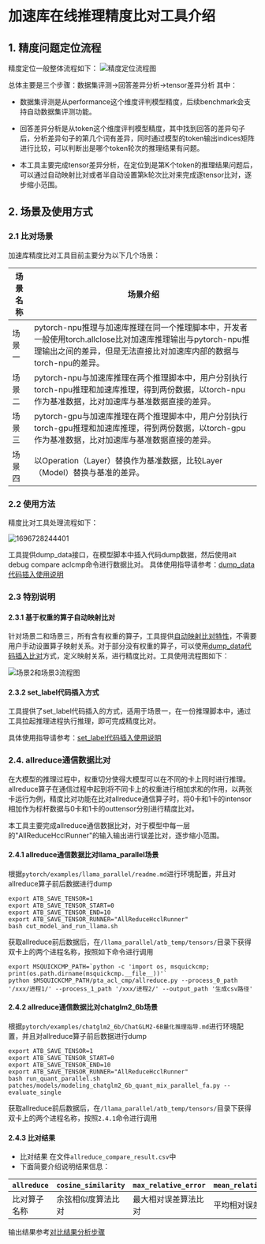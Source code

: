 # 加速库在线推理精度比对工具介绍

## 1. 精度问题定位流程
精度定位一般整体流程如下：
![精度定位流程图](./LocationProgress.png)

总体主要是三个步骤：数据集评测->回答差异分析->tensor差异分析
其中：
- 数据集评测是从performance这个维度评判模型精度，后续benchmark会支持自动数据集评测功能。

- 回答差异分析是从token这个维度评判模型精度，其中找到回答的差异句子后，分析差异句子的第几个词有差异，同时通过模型的token输出indices矩阵进行比较，可以判断出是哪个token轮次的推理结果有问题。

- 本工具主要完成tensor差异分析，在定位到是第K个token的推理结果问题后，可以通过自动映射比对或者半自动设置第k轮次比对来完成逐tensor比对，逐步缩小范围。

## 2. 场景及使用方式

### 2.1 比对场景
加速库精度比对工具目前主要分为以下几个场景：

| 场景名称 | 场景介绍                                                     |
| -------- | ------------------------------------------------------------ |
| 场景一   | pytorch-npu推理与加速库推理在同一个推理脚本中，开发者一般使用torch.allclose比对加速库推理输出与pytorch-npu推理输出之间的差异，但是无法直接比对加速库内部的数据与torch-npu的差异。 |
| 场景二   | pytorch-npu与加速库推理在两个推理脚本中，用户分别执行torch-npu推理和加速库推理，得到两份数据，以torch-npu作为基准数据，比对加速库与基准数据直接的差异。 |
| 场景三   | pytorch-gpu与加速库推理在两个推理脚本中，用户分别执行torch-gpu推理和加速库推理，得到两份数据，以torch-gpu作为基准数据，比对加速库与基准数据直接的差异。 |
| 场景四   | 以Operation（Layer）替换作为基准数据，比较Layer（Model）替换与基准的差异。 |

### 2.2 使用方法

精度比对工具处理流程如下：

![1696728244401](./工具比对流程.png)



工具提供dump_data接口，在模型脚本中插入代码dump数据，然后使用ait debug compare aclcmp命令进行数据比对。
具体使用指导请参考：[dump_data代码插入使用说明](../13_dump_and_compare/README.md)

### 2.3 特别说明
#### 2.3.1 基于权重的算子自动映射比对
针对场景二和场景三，所有含有权重的算子，工具提供[自动映射比对特性](../12_pta_acl_cmp_weight_map/README.md)，不需要用户手动设置算子映射关系。对于部分没有权重的算子，可以使用[dump_data代码插入比对](../13_dump_and_compare/README.md)方式，定义映射关系，进行精度比对。工具使用流程图如下：

![场景2和场景3流程图](./场景2和场景3流程图.png)

#### 2.3.2 set_label代码插入方式

工具提供了set_label代码插入的方式，适用于场景一，在一份推理脚本中，通过工具拉起推理进程执行推理，即可完成精度比对。

具体使用指导请参考：[set_label代码插入使用说明](../11_pta_acl_cmp/basic_usage.md)

### 2.4. allreduce通信数据比对

在大模型的推理过程中，权重切分使得大模型可以在不同的卡上同时进行推理。allreduce算子在通信过程中起到将不同卡上的权重进行相加求和的作用，以两张卡运行为例，精度比对功能在比对allreduce通信算子时，将0卡和1卡的intensor相加作为标杆数据与0卡和1卡的outtensor分别进行精度比对。

本工具主要完成allreduce通信数据比对，对于模型中每一层的"AllReduceHcclRunner"的输入输出进行误差比对，逐步缩小范围。

#### 2.4.1 allreduce通信数据比对llama_parallel场景

根据`pytorch/examples/llama_parallel/readme.md`进行环境配置，并且对allreduce算子前后数据进行dump

```
export ATB_SAVE_TENSOR=1
export ATB_SAVE_TENSOR_START=0
export ATB_SAVE_TENSOR_END=10
export ATB_SAVE_TENSOR_RUNNER="AllReduceHcclRunner"
bash cut_model_and_run_llama.sh
```

获取allreduce前后数据后，在`/llama_parallel/atb_temp/tensors/`目录下获得双卡上的两个进程名称，按照如下命令进行调用

```
export MSQUICKCMP_PATH=`python -c 'import os, msquickcmp; print(os.path.dirname(msquickcmp.__file__))'`
python $MSQUICKCMP_PATH/pta_acl_cmp/allreduce.py --process_0_path '/xxx/进程1/' --process_1_path '/xxx/进程2/' --output_path '生成csv路径'
```

#### 2.4.2 allreduce通信数据比对chatglm2_6b场景

根据`pytorch/examples/chatglm2_6b/ChatGLM2-6B量化推理指导.md`进行环境配置，并且对allreduce算子前后数据进行dump

```export
export ATB_SAVE_TENSOR=1
export ATB_SAVE_TENSOR_START=0
export ATB_SAVE_TENSOR_END=10
export ATB_SAVE_TENSOR_RUNNER="AllReduceHcclRunner"
bash run_quant_parallel.sh patches/models/modeling_chatglm2_6b_quant_mix_parallel_fa.py --evaluate_single
```

获取allreduce前后数据后，在`/llama_parallel/atb_temp/tensors/`目录下获得双卡上的两个进程名称，按照`2.4.1`命令进行调用

#### 2.4.3 比对结果

* 比对结果 在文件`allreduce_compare_result.csv`中
* 下面简要介绍说明结果信息：

| `allreduce` | `cosine_similarity`|`max_relative_error` |`mean_relative_error`|`relative_euclidean_distance` |
| --- | --- | --- |--- |--- |
| 比对算子名称| 余弦相似度算法比对 |最大相对误差算法比对|平均相对误差|欧氏相对距离算法比对|

输出结果参考[对比结果分析步骤](../result_analyse/README.md)